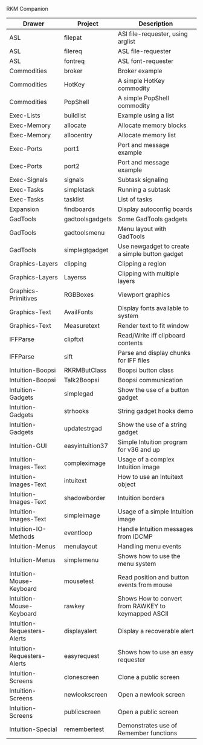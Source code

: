 RKM Companion

| Drawer                      | Project         | Description
| --------------------------- | --------------- | ----------------------------------
| ASL                         | filepat         | ASl file-requester, using arglist
| ASL                         | filereq         | ASL file-requester
| ASL                         | fontreq         | ASL font-requester
| Commodities                 | broker          | Broker example
| Commodities                 | HotKey          | A simple HotKey commodity
| Commodities                 | PopShell        | A simple PopShell commodity
| Exec-Lists                  | buildlist       | Example using a list
| Exec-Memory                 | allocate        | Allocate memory blocks
| Exec-Memory                 | allocentry      | Allocate memory list
| Exec-Ports                  | port1           | Port and message example
| Exec-Ports                  | port2           | Port and message example
| Exec-Signals                | signals         | Subtask signaling
| Exec-Tasks                  | simpletask      | Running a subtask
| Exec-Tasks                  | tasklist        | List of tasks
| Expansion                   | findboards      | Display autoconfig boards
| GadTools                    | gadtoolsgadgets | Some GadTools gadgets
| GadTools                    | gadtoolsmenu    | Menu layout with GadTools
| GadTools                    | simplegtgadget  | Use newgadget to create a simple button gadget
| Graphics-Layers             | clipping        | Clipping a region
| Graphics-Layers             | Layerss         | Clipping with multiple layers
| Graphics-Primitives         | RGBBoxes        | Viewport graphics
| Graphics-Text               | AvailFonts      | Display fonts available to system
| Graphics-Text               | Measuretext     | Render text to fit window
| IFFParse                    | clipftxt        | Read/Write iff clipboard contents
| IFFParse                    | sift            | Parse and display chunks for IFF files
| Intuition-Boopsi            | RKRMButClass    | Boopsi button class
| Intuition-Boopsi            | Talk2Boopsi     | Boopsi communication
| Intuition-Gadgets           | simplegad       | Show the use of a button gadget
| Intuition-Gadgets           | strhooks        | String gadget hooks demo
| Intuition-Gadgets           | updatestrgad    | Show the use of a string gadget
| Intuition-GUI               | easyintuition37 | Simple Intuition program for v36 and up
| Intuition-Images-Text       | compleximage    | Usage of a complex Intuition image
| Intuition-Images-Text       | intuitext       | How to use an Intuitext object
| Intuition-Images-Text       | shadowborder    | Intuition borders
| Intuition-Images-Text       | simpleimage     | Usage of a simple Intuition image
| Intuition-IO-Methods        | eventloop       | Handle Intuition messages from IDCMP
| Intuition-Menus             | menulayout      | Handling menu events
| Intuition-Menus             | simplemenu      | Shows how to use the menu system
| Intuition-Mouse-Keyboard    | mousetest       | Read position and button events from mouse
| Intuition-Mouse-Keyboard    | rawkey          | Shows How to convert from RAWKEY to keymapped ASCII
| Intuition-Requesters-Alerts | displayalert    | Display a recoverable alert
| Intuition-Requesters-Alerts | easyrequest     | Shows how to use an easy requester
| Intuition-Screens           | clonescreen     | Clone a public screen
| Intuition-Screens           | newlookscreen   | Open a newlook screen
| Intuition-Screens           | publicscreen    | Open a public screen
| Intuition-Special           | remembertest    | Demonstrates use of Remember functions
